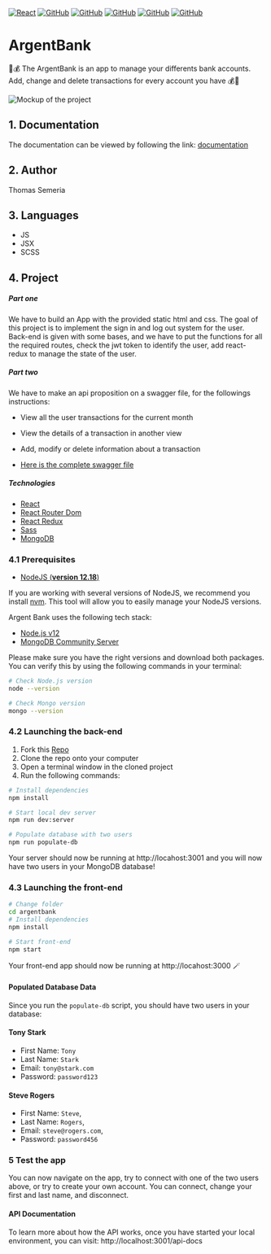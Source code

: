 [![React](https://img.shields.io/badge/React-20232A?style=for-the-badge&logo=react&logoColor=61DAFB)](https://reactjs.org/) [![GitHub](https://img.shields.io/badge/React_Router-CA4245?style=for-the-badge&logo=react-router&logoColor=white)](https://reactrouter.com/) [![GitHub](https://img.shields.io/badge/JS-F7DF1E?style=for-the-badge&logo=javascript&logoColor=black)](https://developer.mozilla.org/en-US/docs/Web/JavaScript) [![GitHub](https://img.shields.io/badge/JSX-4F4FD4?style=for-the-badge&logo=react&logoColor=61DAFB)](https://reactjs.org/docs/introducing-jsx.html) [![GitHub](https://img.shields.io/badge/Sass-CC6699?style=for-the-badge&logo=sass&logoColor=white)](https://sass-lang.com/) [![GitHub](https://img.shields.io/badge/HTML5-E34F26?style=for-the-badge&logo=html5&logoColor=white)](https://developer.mozilla.org/en-US/docs/Web/HTML)


# ArgentBank

 💸💰 The ArgentBank is an app to manage your differents bank accounts. Add, change and delete transactions for every account you have 💰💸


![Mockup of the project](https://i.imgur.com/yYxrop0.png)

<!-- <p align="center">
<a href="https://sportseeapp.netlify.app/">🌍 Live démo
</a>
</p> -->


## 1. Documentation

The documentation can be viewed by following the link: [documentation](https://argentbankdocumentation.netlify.app/)

## 2. Author

Thomas Semeria


## 3. Languages

- JS
- JSX
- SCSS

## 4. Project

##### Part one
We have to build an App with the provided static html and css. The goal of this project is to implement the sign in and log out system for the user.
Back-end is given with some bases, and we have to put the functions for all the required routes, check the jwt token to identify the user, add react-redux to manage the state of the user.

##### Part two
We have to make an api proposition on a swagger file, for the followings instructions: 
- View all the user transactions for the current month
- View the details of a transaction in another view
- Add, modify or delete information about a transaction

- [Here is the complete swagger file](https://github.com/Ngc1987/Project-10-Bank-API/blob/master/swagger.yaml)

##### Technologies
- [React](https://reactjs.org/)
- [React Router Dom](https://v5.reactrouter.com/web/guides/quick-start)
- [React Redux](https://react-redux.js.org/)
- [Sass](https://sass-lang.com/)
- [MongoDB](https://www.mongodb.com)

### 4.1 Prerequisites

- [NodeJS (**version 12.18**)](https://nodejs.org/en/)

If you are working with several versions of NodeJS, we recommend you install [nvm](https://github.com/nvm-sh/nvm). This tool will allow you to easily manage your NodeJS versions.

Argent Bank uses the following tech stack:

- [Node.js v12](https://nodejs.org/en/)
- [MongoDB Community Server](https://www.mongodb.com/try/download/community)

Please make sure you have the right versions and download both packages. You can verify this by using the following commands in your terminal:

```bash
# Check Node.js version
node --version

# Check Mongo version
mongo --version
```	

### 4.2 Launching the back-end

1. Fork this [Repo](https://github.com/Ngc1987/Project-10-Bank-API)
1. Clone the repo onto your computer
1. Open a terminal window in the cloned project
1. Run the following commands:

```bash
# Install dependencies
npm install

# Start local dev server
npm run dev:server

# Populate database with two users
npm run populate-db
```


Your server should now be running at http://locahost:3001 and you will now have two users in your MongoDB database!

### 4.3 Launching the front-end

```bash
# Change folder
cd argentbank
# Install dependencies
npm install

# Start front-end
npm start
```
Your front-end app should now be running at http://locahost:3000 🪄

#### Populated Database Data

Since you run the `populate-db` script, you should have two users in your database:

#### Tony Stark

- First Name: `Tony`
- Last Name: `Stark`
- Email: `tony@stark.com`
- Password: `password123`

#### Steve Rogers

- First Name: `Steve`,
- Last Name: `Rogers`,
- Email: `steve@rogers.com`,
- Password: `password456`

### 5 Test the app

You can now navigate on the app, try to connect with one of the two users above, or try to create your own account. You can connect, change your first and last name, and disconnect.

#### API Documentation

To learn more about how the API works, once you have started your local environment, you can visit: http://localhost:3001/api-docs
